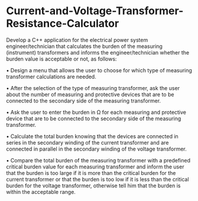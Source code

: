# Current-and-Voltage-Transformer-Resistance-Calculator

Develop a C++ application for the electrical power system engineer/technician that calculates
the burden of the measuring (instrument) transformers and informs the engineer/technician
whether the burden value is acceptable or not, as follows:

• Design a menu that allows the user to choose for which type of measuring transformer
calculations are needed.

• After the selection of the type of measuring transformer, ask the user about the number of
measuring and protective devices that are to be connected to the secondary side of the
measuring transformer.

• Ask the user to enter the burden in Ω for each measuring and protective device that are to be
connected to the secondary side of the measuring transformer.

• Calculate the total burden knowing that the devices are connected in series in the secondary
winding of the current transformer and are connected in parallel in the secondary winding of
the voltage transformer.

• Compare the total burden of the measuring transformer with a predefined critical burden value
for each measuring transformer and inform the user that the burden is too large if it is more
than the critical burden for the current transformer or that the burden is too low if it is less than
the critical burden for the voltage transformer, otherwise tell him that the burden is within the
acceptable range.
